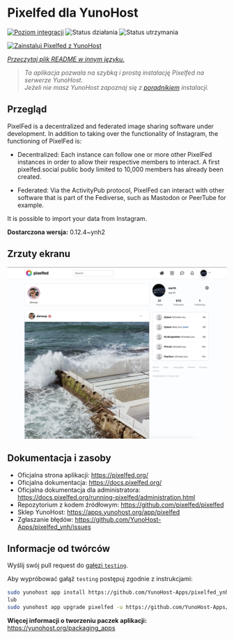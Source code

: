 <!--
To README zostało automatycznie wygenerowane przez <https://github.com/YunoHost/apps/tree/master/tools/readme_generator>
Nie powinno być ono edytowane ręcznie.
-->

# Pixelfed dla YunoHost

[![Poziom integracji](https://apps.yunohost.org/badge/integration/pixelfed)](https://ci-apps.yunohost.org/ci/apps/pixelfed/)
![Status działania](https://apps.yunohost.org/badge/state/pixelfed)
![Status utrzymania](https://apps.yunohost.org/badge/maintained/pixelfed)

[![Zainstaluj Pixelfed z YunoHost](https://install-app.yunohost.org/install-with-yunohost.svg)](https://install-app.yunohost.org/?app=pixelfed)

*[Przeczytaj plik README w innym języku.](./ALL_README.md)*

> *Ta aplikacja pozwala na szybką i prostą instalację Pixelfed na serwerze YunoHost.*  
> *Jeżeli nie masz YunoHost zapoznaj się z [poradnikiem](https://yunohost.org/install) instalacji.*

## Przegląd

PixelFed is a decentralized and federated image sharing software under development.
In addition to taking over the functionality of Instagram, the functioning of PixelFed is:

* Decentralized: Each instance can follow one or more other PixelFed instances in order to allow their respective members to interact. A first pixelfed.social public body limited to 10,000 members has already been created.

* Federated: Via the ActivityPub protocol, PixelFed can interact with other software that is part of the Fediverse, such as Mastodon or PeerTube for example.

It is possible to import your data from Instagram.


**Dostarczona wersja:** 0.12.4~ynh2

## Zrzuty ekranu

![Zrzut ekranu z Pixelfed](./doc/screenshots/screenshots.jpg)

## Dokumentacja i zasoby

- Oficjalna strona aplikacji: <https://pixelfed.org/>
- Oficjalna dokumentacja: <https://docs.pixelfed.org/>
- Oficjalna dokumentacja dla administratora: <https://docs.pixelfed.org/running-pixelfed/administration.html>
- Repozytorium z kodem źródłowym: <https://github.com/pixelfed/pixelfed>
- Sklep YunoHost: <https://apps.yunohost.org/app/pixelfed>
- Zgłaszanie błędów: <https://github.com/YunoHost-Apps/pixelfed_ynh/issues>

## Informacje od twórców

Wyślij swój pull request do [gałęzi `testing`](https://github.com/YunoHost-Apps/pixelfed_ynh/tree/testing).

Aby wypróbować gałąź `testing` postępuj zgodnie z instrukcjami:

```bash
sudo yunohost app install https://github.com/YunoHost-Apps/pixelfed_ynh/tree/testing --debug
lub
sudo yunohost app upgrade pixelfed -u https://github.com/YunoHost-Apps/pixelfed_ynh/tree/testing --debug
```

**Więcej informacji o tworzeniu paczek aplikacji:** <https://yunohost.org/packaging_apps>
